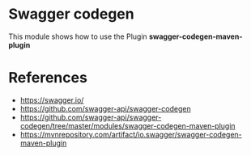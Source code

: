# Swagger codegen

This module shows how to use the Plugin **swagger-codegen-maven-plugin**

# References

- https://swagger.io/
- https://github.com/swagger-api/swagger-codegen
- https://github.com/swagger-api/swagger-codegen/tree/master/modules/swagger-codegen-maven-plugin
- https://mvnrepository.com/artifact/io.swagger/swagger-codegen-maven-plugin
